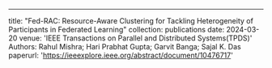 ---
title: "Fed-RAC: Resource-Aware Clustering for Tackling Heterogeneity of Participants in Federated Learning"
collection: publications
date: 2024-03-20
venue: 'IEEE Transactions on Parallel and Distributed Systems(TPDS)'
Authors: Rahul Mishra; Hari Prabhat Gupta; Garvit Banga; Sajal K. Das
paperurl: 'https://ieeexplore.ieee.org/abstract/document/10476717'

